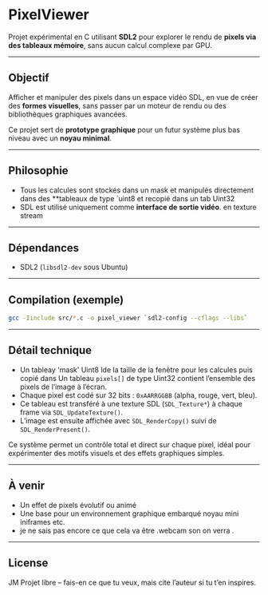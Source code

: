 # PixelViewer

Projet expérimental en C utilisant **SDL2** pour explorer le rendu de **pixels
via des tableaux mémoire**, sans aucun calcul complexe par GPU.

---

## Objectif

Afficher et manipuler des pixels dans un espace vidéo SDL, en vue de créer des
**formes visuelles**, sans passer par un moteur de rendu ou des bibliothèques
graphiques avancées.

Ce projet sert de **prototype graphique** pour un futur système plus bas niveau
avec un **noyau minimal**.

---

## Philosophie

-  Tous les calcules sont stockés dans un mask et manipulés directement
   dans des **tableaux de type `uint8 et recopié dans un tab Uint32  
-  SDL est utilisé uniquement comme **interface de sortie vidéo**.
   en texture stream 

---

## Dépendances

- SDL2 (`libsdl2-dev` sous Ubuntu)

---

## Compilation (exemple)

```bash
gcc -Iinclude src/*.c -o pixel_viewer `sdl2-config --cflags --libs`
```
---

## Détail technique

- Un tableay 'mask' Uint8 lde la taille de la fenêtre
    pour les calcules puis copié dans  Un tableau `pixels[]` de type Uint32
    contient l’ensemble  des pixels de l’image à l’écran.
- Chaque pixel est codé sur 32 bits : `0xAARRGGBB` (alpha, rouge, vert, bleu).
- Ce tableau est transféré à une texture SDL (`SDL_Texture*`)
   à chaque frame via `SDL_UpdateTexture()`.
- L’image est ensuite affichée avec `SDL_RenderCopy()`
   suivi de `SDL_RenderPresent()`.

Ce système permet un contrôle total et direct sur chaque pixel, idéal pour
expérimenter des motifs visuels et des effets graphiques simples.

---

## À venir

- Un effet de pixels évolutif ou animé
- Une base pour un environnement graphique embarqué noyau mini iniframes etc.
- je ne sais pas encore ce que cela va être .webcam son on verra .
---

## License
JM
Projet libre – fais-en ce que tu veux, mais cite l’auteur si tu t’en inspires.
